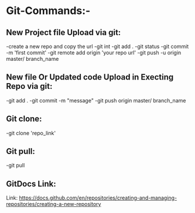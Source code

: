 # Git-Commands:-
## New Project file Upload via git:
-create a new repo and copy the url
-git int
-git add .
-git status
-git commit -m 'first commit'
-git remote add origin 'your repo url'
-git push -u origin master/ branch_name
## New file Or Updated code Upload in Execting Repo via git:
-git add .
-git commit -m "message"
-git push origin master/ branch_name
## Git clone:
-git clone 'repo_link'
## Git pull:
-git pull
## GitDocs Link:
Link: https://docs.github.com/en/repositories/creating-and-managing-repositories/creating-a-new-repository
